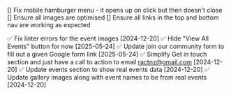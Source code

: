 [] Fix mobile hamburger menu - it opens up on click but then doesn't close
[] Ensure all images are optimised
[] Ensure all links in the top and bottom nav are working as expected

✅ Fix linter errors for the event images [2024-12-20]
✅ Hide "View All Events" button for now [2025-05-24]
✅ Update join our community form to fill out a given Google form link [2025-05-24]
✅ Simplify Get in touch section and just have a call to action to email ractnz@gmail.com [2024-12-20]
✅ Update events section to show real events data [2024-12-20]
✅ Update gallery images along with event names to be from real events [2024-12-20]